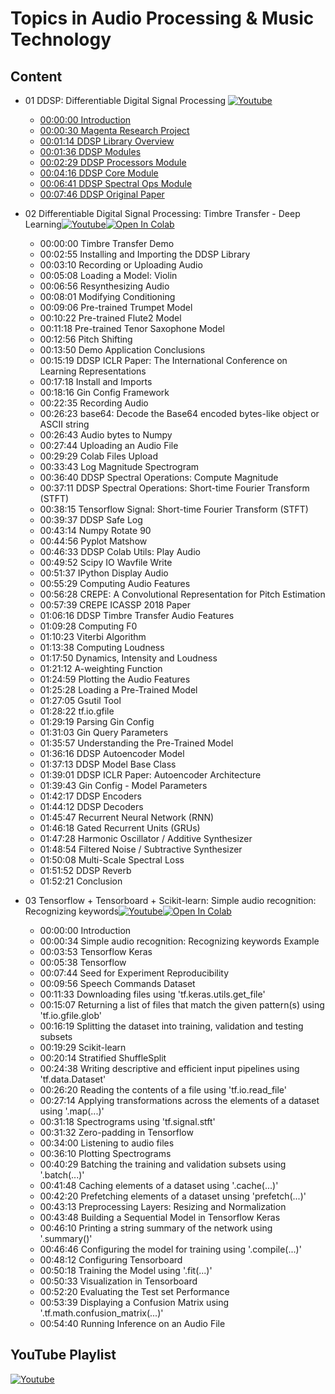 # Topics in Audio Processing &amp; Music Technology

## Content
- 01 DDSP: Differentiable Digital Signal Processing [![Youtube](https://badgen.net/badge/Launch/on%20YouTube/red?icon=terminal)](https://youtu.be/EXz1TJQ-hSo)
  - [00:00:00 Introduction](https://www.youtube.com/watch?v=EXz1TJQ-hSo&list=PL6QnpHKwdPYjYtJf8afYK0XQwFglxyjID&index=1&t=0s)
  - [00:00:30 Magenta Research Project](https://www.youtube.com/watch?v=EXz1TJQ-hSo&list=PL6QnpHKwdPYjYtJf8afYK0XQwFglxyjID&index=1&t=30s)
  - [00:01:14 DDSP Library Overview](https://www.youtube.com/watch?v=EXz1TJQ-hSo&list=PL6QnpHKwdPYjYtJf8afYK0XQwFglxyjID&index=1&t=74s)
  - [00:01:36 DDSP Modules](https://www.youtube.com/watch?v=EXz1TJQ-hSo&list=PL6QnpHKwdPYjYtJf8afYK0XQwFglxyjID&index=1&t=96s)
  - [00:02:29 DDSP Processors Module](https://www.youtube.com/watch?v=EXz1TJQ-hSo&list=PL6QnpHKwdPYjYtJf8afYK0XQwFglxyjID&index=1&t=149s)
  - [00:04:16 DDSP Core Module](https://www.youtube.com/watch?v=EXz1TJQ-hSo&list=PL6QnpHKwdPYjYtJf8afYK0XQwFglxyjID&index=1&t=256s)
  - [00:06:41 DDSP Spectral Ops Module](https://www.youtube.com/watch?v=EXz1TJQ-hSo&list=PL6QnpHKwdPYjYtJf8afYK0XQwFglxyjID&index=1&t=401s)
  - [00:07:46 DDSP Original Paper](https://www.youtube.com/watch?v=EXz1TJQ-hSo&list=PL6QnpHKwdPYjYtJf8afYK0XQwFglxyjID&index=1&t=466s)

- 02 Differentiable Digital Signal Processing: Timbre Transfer - Deep Learning[![Youtube](https://badgen.net/badge/Launch/on%20YouTube/red?icon=terminal)](https://youtu.be/ZwZMIKagPlU)<a href="https://colab.research.google.com/github/GuitarsAI/TopicsInAudioAndMusicTech/blob/main/timbre_transfer.ipynb" target="_blank"><img src="https://colab.research.google.com/assets/colab-badge.svg" alt="Open In Colab"/></a>
  - 00:00:00 Timbre Transfer Demo
  - 00:02:55 Installing and Importing the DDSP Library
  - 00:03:10 Recording or Uploading Audio
  - 00:05:08 Loading a Model: Violin
  - 00:06:56 Resynthesizing Audio
  - 00:08:01 Modifying Conditioning
  - 00:09:06 Pre-trained Trumpet Model
  - 00:10:22 Pre-trained Flute2 Model
  - 00:11:18 Pre-trained Tenor Saxophone Model
  - 00:12:56 Pitch Shifting 
  - 00:13:50 Demo Application Conclusions
  - 00:15:19 DDSP ICLR Paper: The International Conference on Learning Representations
  - 00:17:18 Install and Imports
  - 00:18:16 Gin Config Framework
  - 00:22:35 Recording Audio
  - 00:26:23 base64: Decode the Base64 encoded bytes-like object or ASCII string
  - 00:26:43 Audio bytes to Numpy
  - 00:27:44 Uploading an Audio File
  - 00:29:29 Colab Files Upload
  - 00:33:43 Log Magnitude Spectrogram
  - 00:36:40 DDSP Spectral Operations: Compute Magnitude
  - 00:37:11 DDSP Spectral Operations: Short-time Fourier Transform (STFT)
  - 00:38:15 Tensorflow Signal: Short-time Fourier Transform (STFT)
  - 00:39:37 DDSP Safe Log
  - 00:43:14 Numpy Rotate 90
  - 00:44:56 Pyplot Matshow
  - 00:46:33 DDSP Colab Utils: Play Audio
  - 00:49:52 Scipy IO Wavfile Write
  - 00:51:37 IPython Display Audio
  - 00:55:29 Computing Audio Features
  - 00:56:28 CREPE: A Convolutional Representation for Pitch Estimation
  - 00:57:39 CREPE ICASSP 2018 Paper
  - 01:06:16 DDSP Timbre Transfer Audio Features
  - 01:09:28 Computing F0
  - 01:10:23 Viterbi Algorithm
  - 01:13:38 Computing Loudness
  - 01:17:50 Dynamics, Intensity and Loudness
  - 01:21:12 A-weighting Function
  - 01:24:59 Plotting the Audio Features
  - 01:25:28 Loading a Pre-Trained Model
  - 01:27:05 Gsutil Tool
  - 01:28:22  tf.io.gfile
  - 01:29:19 Parsing Gin Config
  - 01:31:03 Gin Query Parameters
  - 01:35:57 Understanding the Pre-Trained Model
  - 01:36:16 DDSP Autoencoder Model
  - 01:37:13 DDSP Model Base Class
  - 01:39:01 DDSP ICLR Paper: Autoencoder Architecture
  - 01:39:43 Gin Config - Model Parameters
  - 01:42:17 DDSP Encoders
  - 01:44:12 DDSP Decoders
  - 01:45:47 Recurrent Neural Network (RNN)
  - 01:46:18 Gated Recurrent Units (GRUs)
  - 01:47:28 Harmonic Oscillator / Additive Synthesizer
  - 01:48:54 Filtered Noise / Subtractive Synthesizer
  - 01:50:08 Multi-Scale Spectral Loss
  - 01:51:52  DDSP Reverb
  - 01:52:21 Conclusion

- 03 Tensorflow + Tensorboard + Scikit-learn: Simple audio recognition: Recognizing keywords[![Youtube](https://badgen.net/badge/Launch/on%20YouTube/red?icon=terminal)](https://youtu.be/MFGYEUj8S3I)<a href="https://colab.research.google.com/github/GuitarsAI/TopicsInAudioAndMusicTech/blob/main/simple_audio.ipynb" target="_blank"><img src="https://colab.research.google.com/assets/colab-badge.svg" alt="Open In Colab"/></a>
  - 00:00:00 Introduction
  - 00:00:34 Simple audio recognition: Recognizing keywords Example
  - 00:03:53 Tensorflow Keras
  - 00:05:38 Tensorflow
  - 00:07:44 Seed for Experiment Reproducibility
  - 00:09:56 Speech Commands Dataset
  - 00:11:33 Downloading files using 'tf.keras.utils.get_file'
  - 00:15:07 Returning a list of files that match the given pattern(s) using 'tf.io.gfile.glob'
  - 00:16:19 Splitting the dataset into training, validation and testing subsets
  - 00:19:29 Scikit-learn
  - 00:20:14 Stratified ShuffleSplit
  - 00:24:38 Writing descriptive and efficient input pipelines using 'tf.data.Dataset'
  - 00:26:20 Reading the contents of  a file using 'tf.io.read_file'
  - 00:27:14 Applying transformations across the elements of a dataset using '.map(...)'
  - 00:31:18 Spectrograms using 'tf.signal.stft'
  - 00:31:32 Zero-padding in Tensorflow
  - 00:34:00 Listening to audio files
  - 00:36:10 Plotting Spectrograms
  - 00:40:29 Batching the training and validation subsets using '.batch(...)'
  - 00:41:48 Caching elements of a dataset using '.cache(...)'
  - 00:42:20 Prefetching elements of a dataset unsing 'prefetch(...)'
  - 00:43:13 Preprocessing Layers: Resizing and Normalization
  - 00:43:48 Building a Sequential Model in Tensorflow Keras
  - 00:46:10 Printing a string summary of the network using '.summary()'
  - 00:46:46 Configuring the model for training using '.compile(...)'
  - 00:48:12 Configuring Tensorboard
  - 00:50:18 Training the Model using '.fit(...)'
  - 00:50:33 Visualization in Tensorboard
  - 00:52:20 Evaluating the Test set Performance
  - 00:53:39 Displaying a Confusion Matrix using '.tf.math.confusion_matrix(...)'
  - 00:54:40 Running Inference on an Audio File

## YouTube Playlist
 [![Youtube](https://badgen.net/badge/Launch/on%20YouTube/red?icon=terminal)](https://youtube.com/playlist?list=PL6QnpHKwdPYjYtJf8afYK0XQwFglxyjID)
